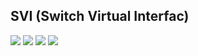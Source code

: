 
SVI (Switch Virtual Interfac) 
-------------------------------

<img src="https://user-images.githubusercontent.com/84318379/232801449-c3005fe9-6b66-480c-8780-b733343eb65c.png">
<img src="https://user-images.githubusercontent.com/84318379/232801460-47a91d23-5a45-44b8-bee7-c5f4024cc674.png">
<img src="https://user-images.githubusercontent.com/84318379/232801479-20189f05-655a-4352-b5f8-111274597ba7.png">
<img src="https://user-images.githubusercontent.com/84318379/232801729-f5357ed1-0898-48d9-a875-2d996e43c1c1.png">